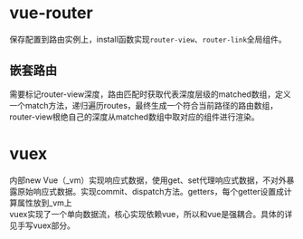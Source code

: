# vue-router
保存配置到路由实例上，install函数实现``router-view``、``router-link``全局组件。  
## 嵌套路由
需要标记router-view深度，路由匹配时获取代表深度层级的matched数组，定义一个match方法，递归遍历routes，最终生成一个符合当前路径的路由数组，router-view根绝自己的深度从matched数组中取对应的组件进行渲染。
# vuex
内部new Vue（_vm）实现响应式数据，使用get、set代理响应式数据，不对外暴露原始响应式数据。实现commit、dispatch方法。getters，每个getter设置成计算属性放到_vm上  
vuex实现了一个单向数据流，核心实现依赖vue，所以和vue是强耦合。具体的详见手写vuex部分。